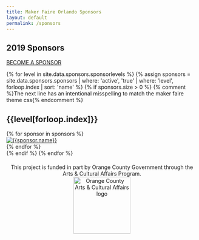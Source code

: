 ```yaml
---
title: Maker Faire Orlando Sponsors
layout: default
permalink: /sponsors
---
```

<div class="container sponsors-landing">

  <div class="row padbottom">
    <div class="col-xs-12">
      <h2 class="pull-left">2019 Sponsors</h2>
      <a class="sponsors-btn-top" href="/become-a-sponsor/">BECOME A SPONSOR</a>
    </div>
  </div>


  {% for level in site.data.sponsors.sponsorlevels %}
    {% assign sponsors = site.data.sponsors.sponsors | where: 'active', 'true' | where: 'level', forloop.index | sort: 'name' %}
    {% if sponsors.size > 0 %}
      {% comment %}The next line has an intentional misspelling to match the maker faire theme css{% endcomment %}
      <div class="row spnosors-row" style="padding-bottom:0px">
        <div class="col-xs-12">
          <h2 class="text-center sponsors-type">{{level[forloop.index]}}</h2>
            <div class="faire-sponsors-box">
            {% for sponsor in sponsors %}
              <div class="sponsors-box-lg" style="width: 200px" id="{{sponsor.name}}">
                <a href="{{sponsor.url}}" target="_blank"><img src="/assets/images/sponsors/{{sponsor.logo}}" class="img-responsive" style="max-width:150px; max-height:150px; margin-left: auto; margin-right:auto;" alt="{{sponsor.name}}"></a>
              </div>
            {% endfor %}
            </div>
        </div>
      </div>
     {% endif %}
  {% endfor %}


  <div class="row spnosors-row">
    <p style="margin-top: 20px;text-align: center">This project is funded in part by Orange County Government through the Arts &amp; Cultural Affairs Program.<br>
    <img class="alignnone size-full wp-image-25608" src="{{ 'assets/images/site-branding/leaper_150x150.jpg' | relative_url }}" alt="Orange County Arts & Cultural Affairs logo" width="150" height="150">
    </p>
  </div>

</div>
